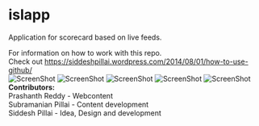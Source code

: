 islapp
======
Application for scorecard based on live feeds. 

For information on how to work with this repo.<br>
Check out https://siddeshpillai.wordpress.com/2014/08/01/how-to-use-github/ <br>
![ScreenShot](https://github.com/sidd4698/islapp/blob/master/AllFixtures.png)
![ScreenShot](https://github.com/sidd4698/islapp/blob/master/LeagueTable.png)
![ScreenShot](https://github.com/sidd4698/islapp/blob/master/NavigationSidebar.png)
![ScreenShot](https://github.com/sidd4698/islapp/blob/master/Settings.png)
![ScreenShot](https://github.com/sidd4698/islapp/blob/master/Feedback.png)
<br>
<b>Contributors:</b> <br>
Prashanth Reddy - Webcontent<br>
Subramanian Pillai - Content development<br>
Siddesh Pillai - Idea, Design and development
